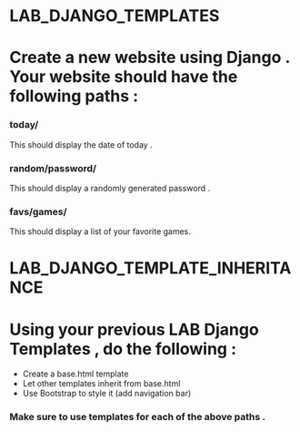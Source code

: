 # LAB_DJANGO_TEMPLATES


# Create a new website using Django . Your website should have the following paths :
### today/
  This should display the date of today .
  
### random/password/
  This should display a randomly generated password . 
  
### favs/games/
   This should display a list of your favorite games.

   # LAB_DJANGO_TEMPLATE_INHERITANCE

# Using your previous LAB Django Templates , do the following :
- Create a base.html template
- Let other templates inherit from base.html
- Use Bootstrap to style it (add navigation bar)
  


### Make sure to use templates for each of the above paths . 
